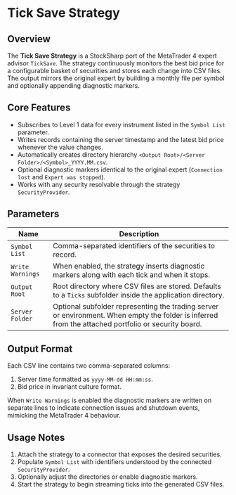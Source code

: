 # Tick Save Strategy

## Overview

The **Tick Save Strategy** is a StockSharp port of the MetaTrader 4 expert advisor `TickSave`. The strategy continuously monitors the best bid price for a configurable basket of securities and stores each change into CSV files. The output mirrors the original expert by building a monthly file per symbol and optionally appending diagnostic markers.

## Core Features

- Subscribes to Level 1 data for every instrument listed in the `Symbol List` parameter.
- Writes records containing the server timestamp and the latest bid price whenever the value changes.
- Automatically creates directory hierarchy `<Output Root>/<Server Folder>/<Symbol>_YYYY.MM.csv`.
- Optional diagnostic markers identical to the original expert (`Connection lost` and `Expert was stopped`).
- Works with any security resolvable through the strategy `SecurityProvider`.

## Parameters

| Name | Description |
| ---- | ----------- |
| `Symbol List` | Comma-separated identifiers of the securities to record. |
| `Write Warnings` | When enabled, the strategy inserts diagnostic markers along with each tick and when it stops. |
| `Output Root` | Root directory where CSV files are stored. Defaults to a `Ticks` subfolder inside the application directory. |
| `Server Folder` | Optional subfolder representing the trading server or environment. When empty the folder is inferred from the attached portfolio or security board. |

## Output Format

Each CSV line contains two comma-separated columns:

1. Server time formatted as `yyyy-MM-dd HH:mm:ss`.
2. Bid price in invariant culture format.

When `Write Warnings` is enabled the diagnostic markers are written on separate lines to indicate connection issues and shutdown events, mimicking the MetaTrader 4 behaviour.

## Usage Notes

1. Attach the strategy to a connector that exposes the desired securities.
2. Populate `Symbol List` with identifiers understood by the connected `SecurityProvider`.
3. Optionally adjust the directories or enable diagnostic markers.
4. Start the strategy to begin streaming ticks into the generated CSV files.
